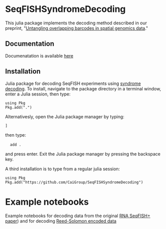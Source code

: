 

# SeqFISHSyndromeDecoding

This julia package implements the decoding method described in our preprint, "[Untangling overlapping barcodes in spatial genomics data](https://doi.org/10.1101/2025.06.10.658913)."

## Documentation
Documenatation is available [here](https://caigroup.github.io/SeqFISHSyndromeDecoding.jl/)

## Installation
Julia package for decoding SeqFISH experiments using [syndrome decoding](https://en.wikipedia.org/wiki/Decoding_methods#Syndrome_decoding). To install, navigate to the package directory in a terminal window, enter a Julia session, then type:

```
using Pkg
Pkg.add(".")
```

Alternativesly, open the Julia package manager by typing:

```
]
```

then type:

<pre> <code> add . </code> </pre>

and press enter. Exit the Julia package manager by pressing the backspace key.

A third installation is to type from a regular julia session:
```
using Pkg
Pkg.add("https://github.com/CaiGroup/SeqFISHSyndromeDecoding")
```

# Example notebooks

Example notebooks for decoding data from the original [RNA SeqFISH+ paper](https://colab.research.google.com/github/CaiGroup/SeqFISHSyndromeDecoding.jl/blob/master/example_notebook/colab/example_decode_colab.jl.ipynb)) and for decoding [Reed-Solomon encoded data](https://colab.research.google.com/github/CaiGroup/SeqFISHSyndromeDecoding.jl/blob/master/example_notebook/colab/example_decode_RS_colab.jl.ipynb)
